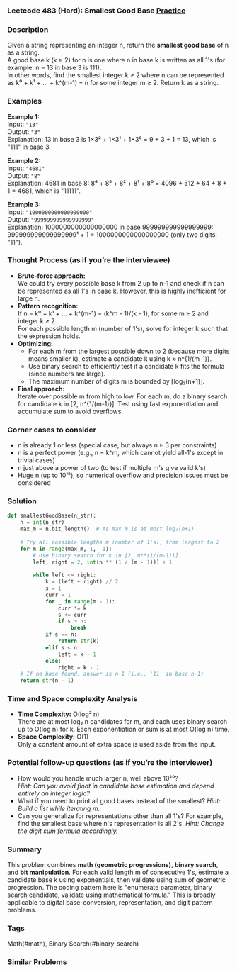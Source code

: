 ### Leetcode 483 (Hard): Smallest Good Base [Practice](https://leetcode.com/problems/smallest-good-base)

### Description  
Given a string representing an integer n, return the **smallest good base** of n as a string.  
A good base k (k ≥ 2) for n is one where n in base k is written as all 1's (for example: n = 13 in base 3 is 111).  
In other words, find the smallest integer k ≥ 2 where n can be represented as k⁰ + k¹ + ... + k^(m-1) = n for some integer m ≥ 2. Return k as a string.

### Examples  

**Example 1:**  
Input: `"13"`  
Output: `"3"`  
Explanation: 13 in base 3 is 1×3² + 1×3¹ + 1×3⁰ = 9 + 3 + 1 = 13, which is "111" in base 3.

**Example 2:**  
Input: `"4681"`  
Output: `"8"`  
Explanation: 4681 in base 8: 8⁴ + 8³ + 8² + 8¹ + 8⁰ = 4096 + 512 + 64 + 8 + 1 = 4681, which is "11111".

**Example 3:**  
Input: `"1000000000000000000"`  
Output: `"999999999999999999"`  
Explanation: 1000000000000000000 in base 999999999999999999:  
999999999999999999¹ + 1 = 1000000000000000000 (only two digits: "11").

### Thought Process (as if you’re the interviewee)  
- **Brute-force approach:**  
  We could try every possible base k from 2 up to n-1 and check if n can be represented as all 1's in base k. However, this is highly inefficient for large n.
- **Pattern recognition:**  
  If n = k⁰ + k¹ + ... + k^(m-1) = (k^m - 1)/(k - 1), for some m ≥ 2 and integer k ≥ 2.  
  For each possible length m (number of 1's), solve for integer k such that the expression holds.
- **Optimizing:**  
  - For each m from the largest possible down to 2 (because more digits means smaller k), estimate a candidate k using k ≈ n^{1/(m-1)}.
  - Use binary search to efficiently test if a candidate k fits the formula (since numbers are large).
  - The maximum number of digits m is bounded by ⌊log₂(n+1)⌋.
- **Final approach:**  
  Iterate over possible m from high to low. For each m, do a binary search for candidate k in [2, n^{1/(m-1)}]. Test using fast exponentiation and accumulate sum to avoid overflows.

### Corner cases to consider  
- n is already 1 or less (special case, but always n ≥ 3 per constraints)
- n is a perfect power (e.g., n = k^m, which cannot yield all-1's except in trivial cases)
- n just above a power of two (to test if multiple m's give valid k's)
- Huge n (up to 10¹⁸), so numerical overflow and precision issues must be considered

### Solution

```python
def smallestGoodBase(n_str):
    n = int(n_str)
    max_m = n.bit_length()  # As max m is at most log₂(n+1)
    
    # Try all possible lengths m (number of 1's), from largest to 2
    for m in range(max_m, 1, -1):
        # Use binary search for k in [2, n**(1/(m-1))]
        left, right = 2, int(n ** (1 / (m - 1))) + 1
        
        while left <= right:
            k = (left + right) // 2
            s = 1
            curr = 1
            for _ in range(m - 1):
                curr *= k
                s += curr
                if s > n:
                    break
            if s == n:
                return str(k)
            elif s < n:
                left = k + 1
            else:
                right = k - 1
    # If no base found, answer is n-1 (i.e., '11' in base n-1)
    return str(n - 1)
```

### Time and Space complexity Analysis  

- **Time Complexity:** O(log² n)  
  There are at most log₂ n candidates for m, and each uses binary search up to O(log n) for k. Each exponentiation or sum is at most O(log n) time.
- **Space Complexity:** O(1)  
  Only a constant amount of extra space is used aside from the input.

### Potential follow-up questions (as if you’re the interviewer)  

- How would you handle much larger n, well above 10²⁰?  
  *Hint: Can you avoid float in candidate base estimation and depend entirely on integer logic?*
- What if you need to print all good bases instead of the smallest?
  *Hint: Build a list while iterating m.*
- Can you generalize for representations other than all 1's? For example, find the smallest base where n's representation is all 2's.
  *Hint: Change the digit sum formula accordingly.*

### Summary
This problem combines **math (geometric progressions)**, **binary search**, and **bit manipulation**. For each valid length m of consecutive 1's, estimate a candidate base k using exponentials, then validate using sum of geometric progression. The coding pattern here is "enumerate parameter, binary search candidate, validate using mathematical formula." This is broadly applicable to digital base-conversion, representation, and digit pattern problems.

### Tags
Math(#math), Binary Search(#binary-search)

### Similar Problems
